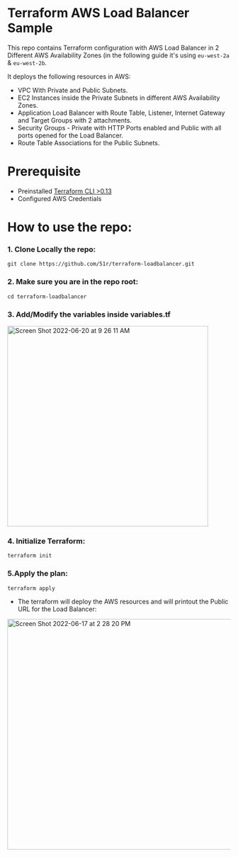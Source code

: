 # Terraform AWS Load Balancer Sample

This repo contains Terraform configuration with AWS Load Balancer in 2 Different AWS Availability Zones (in the following guide it's using `eu-west-2a` & `eu-west-2b`.

It deploys the following resources in AWS:
* VPC With Private and Public Subnets. 
* EC2 Instances inside the Private Subnets in different AWS Availability Zones. 
* Application Load Balancer with Route Table, Listener, Internet Gateway and Target Groups with 2 attachments. 
* Security Groups - Private with HTTP Ports enabled and Public with all ports opened for the Load Balancer. 
* Route Table Associations for the Public Subnets.

# Prerequisite

* Preinstalled [Terraform CLI >0.13](https://learn.hashicorp.com/tutorials/terraform/install-cli)
* Configured AWS Credentials

# How to use the repo:

### 1. Clone Locally the repo:
```
git clone https://github.com/51r/terraform-loadbalancer.git
```

### 2. Make sure you are in the repo root:
```
cd terraform-loadbalancer
```

### 3. Add/Modify the variables inside variables.tf
<img width="453" alt="Screen Shot 2022-06-20 at 9 26 11 AM" src="https://user-images.githubusercontent.com/52199951/174538310-3014a42a-9bec-48b0-b771-03a2ee7ad081.png">


### 4. Initialize Terraform:
```
terraform init
```

### 5.Apply the plan:
```
terraform apply
```

* The terraform will deploy the AWS resources and will printout the Public URL for the Load Balancer:
<img width="521" alt="Screen Shot 2022-06-17 at 2 28 20 PM" src="https://user-images.githubusercontent.com/52199951/174289889-9e4850d0-a2f6-4250-9708-a5c27ecd8d2f.png">
